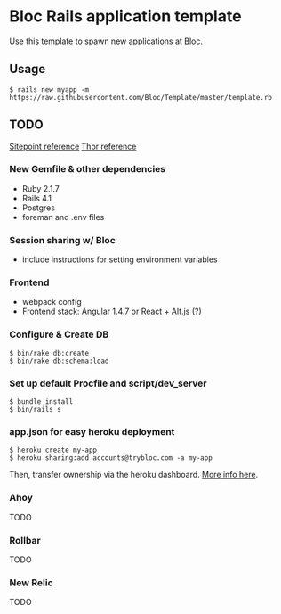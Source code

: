 # Bloc Rails application template

Use this template to spawn new applications at Bloc.

## Usage

```
$ rails new myapp -m https://raw.githubusercontent.com/Bloc/Template/master/template.rb
```

## TODO

[Sitepoint reference](https://www.sitepoint.com/rails-application-templates-real-world/)
[Thor reference](https://www.sitepoint.com/introduction-thor/)

### New Gemfile & other dependencies

- Ruby 2.1.7
- Rails 4.1
- Postgres
- foreman and .env files

### Session sharing w/ Bloc

- include instructions for setting environment variables

### Frontend

- webpack config
- Frontend stack: Angular 1.4.7 or React + Alt.js (?)

### Configure & Create DB

```
$ bin/rake db:create
$ bin/rake db:schema:load
```

### Set up default Procfile and script/dev_server

```
$ bundle install
$ bin/rails s
```

### app.json for easy heroku deployment

```
$ heroku create my-app
$ heroku sharing:add accounts@trybloc.com -a my-app
```

Then, transfer ownership via the heroku dashboard. [More info here](https://devcenter.heroku.com/articles/transferring-apps).

### Ahoy

TODO

### Rollbar

TODO

### New Relic

TODO



